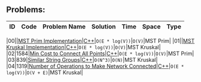 
## Problems:

|ID|Code| Problem Name |  Solution  |  Time | Space | Type | 
|--|----|-------- | ---------- | -------| ------ | ---- |

|00||[MST Prim Implementation]()|[C++](https://github.com/Ali-Elshorpagi/algorithms/blob/main/MST/prim/mst_prim.cpp)|`O(E * log(V))`|`O(V)`|MST Prim|
|01||[MST Kruskal Implementation]()|[C++](https://github.com/Ali-Elshorpagi/algorithms/blob/main/MST/kruskal/mst_kruskal.cpp)|`O(E * log(V))`|`O(V)`|MST Kruskal|
|02|1584|[Min Cost to Connect All Points](https://leetcode.com/problems/min-cost-to-connect-all-points/)|[C++](https://github.com/Ali-Elshorpagi/algorithms/blob/main/MST/prim/LeetCode_1584.cpp)|`O(E * log(V))`|`O(V)`|MST Prim|
|03|839|[Similar String Groups](https://leetcode.com/problems/similar-string-groups/)|[C++](https://github.com/Ali-Elshorpagi/algorithms/blob/main/MST/kruskal/LeetCode_839.cpp)|`O(N^3)`|`O(N)`|MST Kruskal|
|04|1319|[Number of Operations to Make Network Connected](https://leetcode.com/problems/number-of-operations-to-make-network-connected/)|[C++](https://github.com/Ali-Elshorpagi/algorithms/blob/main/MST/kruskal/LeetCode_1319.cpp)|`O(E * log(V))`|`O(V + E)`|MST Kruskal|
